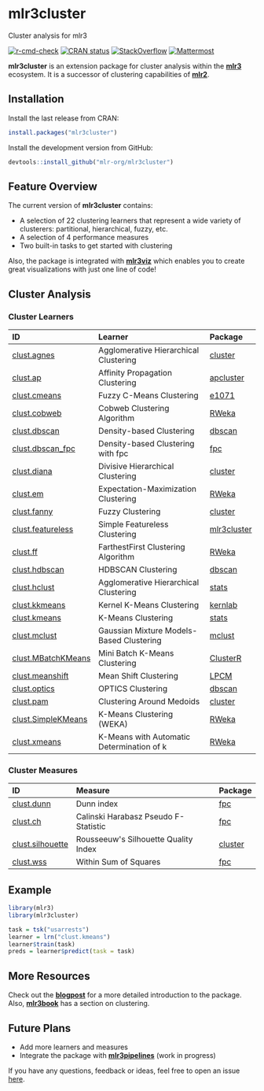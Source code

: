 # mlr3cluster

Cluster analysis for mlr3

<!-- badges: start -->
[![r-cmd-check](https://github.com/mlr-org/mlr3cluster/actions/workflows/r-cmd-check.yml/badge.svg)](https://github.com/mlr-org/mlr3cluster/actions/workflows/r-cmd-check.yml)
[![CRAN status](https://www.r-pkg.org/badges/version/mlr3cluster)](https://CRAN.R-project.org/package=mlr3cluster)
[![StackOverflow](https://img.shields.io/badge/stackoverflow-mlr3-orange.svg)](https://stackoverflow.com/questions/tagged/mlr3)
[![Mattermost](https://img.shields.io/badge/chat-mattermost-orange.svg)](https://lmmisld-lmu-stats-slds.srv.mwn.de/mlr_invite/)
<!-- badges: end -->

**mlr3cluster** is an extension package for cluster analysis within the **[mlr3](https://github.com/mlr-org/mlr3)** ecosystem. It is a successor of clustering capabilities of **[mlr2](https://github.com/mlr-org/mlr)**.

## Installation

Install the last release from CRAN:

``` r
install.packages("mlr3cluster")
```

Install the development version from GitHub:

``` r
devtools::install_github("mlr-org/mlr3cluster")
```

## Feature Overview

The current version of **mlr3cluster** contains:

  - A selection of 22 clustering learners that represent a wide variety of clusterers:
    partitional, hierarchical, fuzzy, etc.
  - A selection of 4 performance measures
  - Two built-in tasks to get started with clustering

Also, the package is integrated with **[mlr3viz](https://github.com/mlr-org/mlr3viz)** which enables you to create great visualizations with just one line of code!

## Cluster Analysis

### Cluster Learners

| ID | Learner | Package |
| :--| :------ | :------ |
| [clust.agnes](https://mlr3cluster.mlr-org.com/reference/mlr_learners_clust.agnes.html) | Agglomerative Hierarchical Clustering |  [cluster](https://CRAN.R-project.org/package=cluster) |
| [clust.ap](https://mlr3cluster.mlr-org.com/reference/mlr_learners_clust.ap.html) | Affinity Propagation Clustering |  [apcluster](https://CRAN.R-project.org/package=apcluster) |
| [clust.cmeans](https://mlr3cluster.mlr-org.com/reference/mlr_learners_clust.cmeans.html) | Fuzzy C-Means Clustering |  [e1071](https://CRAN.R-project.org/package=e1071) |
| [clust.cobweb](https://mlr3cluster.mlr-org.com/reference/mlr_learners_clust.cobweb.html) | Cobweb Clustering Algorithm |  [RWeka](https://CRAN.R-project.org/package=RWeka) |
| [clust.dbscan](https://mlr3cluster.mlr-org.com/reference/mlr_learners_clust.dbscan.html) | Density-based Clustering | [dbscan](https://CRAN.R-project.org/package=dbscan) |
| [clust.dbscan_fpc](https://mlr3cluster.mlr-org.com/reference/mlr_learners_clust.dbscan_fpc.html) | Density-based Clustering with fpc | [fpc](https://CRAN.R-project.org/package=fpc) |
| [clust.diana](https://mlr3cluster.mlr-org.com/reference/mlr_learners_clust.diana.html) | Divisive Hierarchical Clustering | [cluster](https://CRAN.R-project.org/package=cluster) |
| [clust.em](https://mlr3cluster.mlr-org.com/reference/mlr_learners_clust.em.html) | Expectation-Maximization Clustering |  [RWeka](https://CRAN.R-project.org/package=RWeka) |
| [clust.fanny](https://mlr3cluster.mlr-org.com/reference/mlr_learners_clust.fanny.html) | Fuzzy Clustering | [cluster](https://CRAN.R-project.org/package=cluster) |
| [clust.featureless](https://mlr3cluster.mlr-org.com/reference/mlr_learners_clust.featureless.html) | Simple Featureless Clustering | [mlr3cluster](https://github.com/mlr-org/mlr3cluster) |
| [clust.ff](https://mlr3cluster.mlr-org.com/reference/mlr_learners_clust.FF.html) | FarthestFirst Clustering Algorithm |  [RWeka](https://CRAN.R-project.org/package=RWeka) |
| [clust.hdbscan](https://mlr3cluster.mlr-org.com/reference/mlr_learners_clust.hdbscan.html) | HDBSCAN Clustering | [dbscan](https://CRAN.R-project.org/package=dbscan) |
| [clust.hclust](https://mlr3cluster.mlr-org.com/reference/mlr_learners_clust.hclust.html) | Agglomerative Hierarchical Clustering | [stats](https://stat.ethz.ch/R-manual/R-devel/library/stats/html/stats-package.html) |
| [clust.kkmeans](https://mlr3cluster.mlr-org.com/reference/mlr_learners_clust.kkmeans.html) | Kernel K-Means Clustering |  [kernlab](https://CRAN.R-project.org/package=kernlab) |
| [clust.kmeans](https://mlr3cluster.mlr-org.com/reference/mlr_learners_clust.kmeans.html) | K-Means Clustering | [stats](https://stat.ethz.ch/R-manual/R-devel/library/stats/html/stats-package.html) |
| [clust.mclust](https://mlr3cluster.mlr-org.com/reference/mlr_learners_clust.mclust.html) | Gaussian Mixture Models-Based Clustering | [mclust](https://cran.r-project.org/package=mclust) |
| [clust.MBatchKMeans](https://mlr3cluster.mlr-org.com/reference/mlr_learners_clust.MiniBatchKMeans.html) | Mini Batch K-Means Clustering | [ClusterR](https://CRAN.R-project.org/package=ClusterR) |
| [clust.meanshift](https://mlr3cluster.mlr-org.com/reference/mlr_learners_clust.meanshift.html) | Mean Shift Clustering | [LPCM](https://CRAN.R-project.org/package=LPCM) |
| [clust.optics](https://mlr3cluster.mlr-org.com/reference/mlr_learners_clust.optics.html) | OPTICS Clustering | [dbscan](https://CRAN.R-project.org/package=dbscan) |
| [clust.pam](https://mlr3cluster.mlr-org.com/reference/mlr_learners_clust.pam.html) | Clustering Around Medoids | [cluster](https://CRAN.R-project.org/package=cluster) |
| [clust.SimpleKMeans](https://mlr3cluster.mlr-org.com/reference/mlr_learners_clust.SimpleKMeans.html) | K-Means Clustering (WEKA) |  [RWeka](https://CRAN.R-project.org/package=RWeka) |
| [clust.xmeans](https://mlr3cluster.mlr-org.com/reference/mlr_learners_clust.xmeans.html) | K-Means with Automatic Determination of k | [RWeka](https://CRAN.R-project.org/package=RWeka) |

### Cluster Measures

| ID | Measure | Package |
| :--| :------ | :------ |
| [clust.dunn](https://mlr3cluster.mlr-org.com/reference/mlr_measures_clust.dunn.html) | Dunn index | [fpc](https://cran.r-project.org/package=fpc) |
| [clust.ch](https://mlr3cluster.mlr-org.com/reference/mlr_measures_clust.ch.html) | Calinski Harabasz Pseudo F-Statistic | [fpc](https://cran.r-project.org/package=fpc) |
| [clust.silhouette](https://mlr3cluster.mlr-org.com/reference/mlr_measures_clust.silhouette.html) | Rousseeuw's Silhouette Quality Index | [cluster](https://cran.r-project.org/package=cluster) |
| [clust.wss](https://mlr3cluster.mlr-org.com/reference/mlr_measures_clust.wss.html) | Within Sum of Squares | [fpc](https://cran.r-project.org/package=fpc) |


## Example

```r
library(mlr3)
library(mlr3cluster)

task = tsk("usarrests")
learner = lrn("clust.kmeans")
learner$train(task)
preds = learner$predict(task = task)
```

## More Resources

Check out the **[blogpost](https://www.r-bloggers.com/2020/10/introducing-mlr3cluster-cluster-analysis-package/)** for a more detailed introduction to the package.
Also, **[mlr3book](https://mlr3book.mlr-org.com/chapters/chapter13/beyond_regression_and_classification.html#sec-cluster)** has a section on clustering.

## Future Plans

  - Add more learners and measures
  - Integrate the package with **[mlr3pipelines](https://github.com/mlr-org/mlr3pipelines)**
    (work in progress)

If you have any questions, feedback or ideas, feel free to open an issue [here](https://github.com/mlr-org/mlr3cluster/issues).
